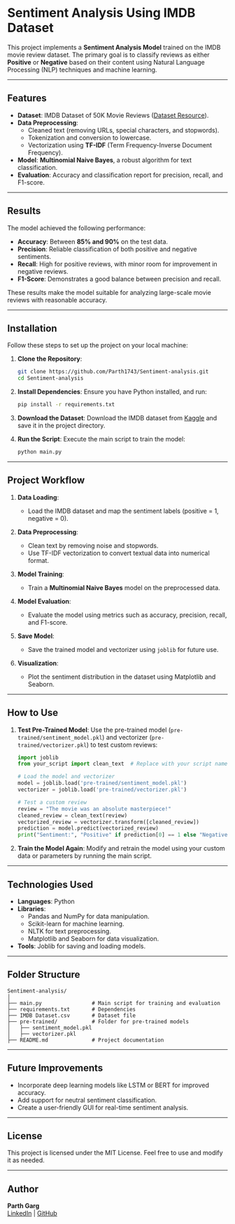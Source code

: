 # **Sentiment Analysis Using IMDB Dataset**

This project implements a **Sentiment Analysis Model** trained on the IMDB movie review dataset. The primary goal is to classify reviews as either **Positive** or **Negative** based on their content using Natural Language Processing (NLP) techniques and machine learning.

---

## **Features**
- **Dataset**: IMDB Dataset of 50K Movie Reviews ([Dataset Resource](https://www.kaggle.com/datasets/lakshmi25npathi/imdb-dataset-of-50k-movie-reviews?resource=download)).
- **Data Preprocessing**:
  - Cleaned text (removing URLs, special characters, and stopwords).
  - Tokenization and conversion to lowercase.
  - Vectorization using **TF-IDF** (Term Frequency-Inverse Document Frequency).
- **Model**: **Multinomial Naive Bayes**, a robust algorithm for text classification.
- **Evaluation**: Accuracy and classification report for precision, recall, and F1-score.

---

## **Results**
The model achieved the following performance:
- **Accuracy**: Between **85% and 90%** on the test data.
- **Precision**: Reliable classification of both positive and negative sentiments.
- **Recall**: High for positive reviews, with minor room for improvement in negative reviews.
- **F1-Score**: Demonstrates a good balance between precision and recall.

These results make the model suitable for analyzing large-scale movie reviews with reasonable accuracy.

---

## **Installation**
Follow these steps to set up the project on your local machine:

1. **Clone the Repository**:
   ```bash
   git clone https://github.com/Parth1743/Sentiment-analysis.git
   cd Sentiment-analysis
   ```

2. **Install Dependencies**:
   Ensure you have Python installed, and run:
   ```bash
   pip install -r requirements.txt
   ```

3. **Download the Dataset**:
   Download the IMDB dataset from [Kaggle](https://www.kaggle.com/datasets/lakshmi25npathi/imdb-dataset-of-50k-movie-reviews?resource=download) and save it in the project directory.

4. **Run the Script**:
   Execute the main script to train the model:
   ```bash
   python main.py
   ```

---

## **Project Workflow**
1. **Data Loading**:
   - Load the IMDB dataset and map the sentiment labels (positive = 1, negative = 0).

2. **Data Preprocessing**:
   - Clean text by removing noise and stopwords.
   - Use TF-IDF vectorization to convert textual data into numerical format.

3. **Model Training**:
   - Train a **Multinomial Naive Bayes** model on the preprocessed data.

4. **Model Evaluation**:
   - Evaluate the model using metrics such as accuracy, precision, recall, and F1-score.

5. **Save Model**:
   - Save the trained model and vectorizer using `joblib` for future use.

6. **Visualization**:
   - Plot the sentiment distribution in the dataset using Matplotlib and Seaborn.

---

## **How to Use**
1. **Test Pre-Trained Model**:
   Use the pre-trained model (`pre-trained/sentiment_model.pkl`) and vectorizer (`pre-trained/vectorizer.pkl`) to test custom reviews:
   ```python
   import joblib
   from your_script import clean_text  # Replace with your script name

   # Load the model and vectorizer
   model = joblib.load('pre-trained/sentiment_model.pkl')
   vectorizer = joblib.load('pre-trained/vectorizer.pkl')

   # Test a custom review
   review = "The movie was an absolute masterpiece!"
   cleaned_review = clean_text(review)
   vectorized_review = vectorizer.transform([cleaned_review])
   prediction = model.predict(vectorized_review)
   print("Sentiment:", "Positive" if prediction[0] == 1 else "Negative")
   ```

2. **Train the Model Again**:
   Modify and retrain the model using your custom data or parameters by running the main script.

---

## **Technologies Used**
- **Languages**: Python
- **Libraries**:
  - Pandas and NumPy for data manipulation.
  - Scikit-learn for machine learning.
  - NLTK for text preprocessing.
  - Matplotlib and Seaborn for data visualization.
- **Tools**: Joblib for saving and loading models.

---

## **Folder Structure**
```
Sentiment-analysis/
│
├── main.py                # Main script for training and evaluation
├── requirements.txt       # Dependencies
├── IMDB Dataset.csv       # Dataset file
├── pre-trained/           # Folder for pre-trained models
│   ├── sentiment_model.pkl
│   ├── vectorizer.pkl
├── README.md              # Project documentation
```

---

## **Future Improvements**
- Incorporate deep learning models like LSTM or BERT for improved accuracy.
- Add support for neutral sentiment classification.
- Create a user-friendly GUI for real-time sentiment analysis.

---

## **License**
This project is licensed under the MIT License. Feel free to use and modify it as needed.

---

## **Author**
**Parth Garg**  
[LinkedIn](http://www.linkedin.com/in/parth-garg-946227256) | [GitHub](https://github.com/Parth1743)
